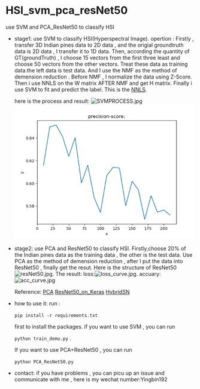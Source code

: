 # HSI_svm_pca_resNet50
use SVM  and PCA_ResNet50 to classify HSI
- stage1:
    use SVM to classify HSI(Hyperspectral Image). opertion : Firstly , transfer 3D Indian pines data to 2D data , and the origial groundtruth data is 2D data , I transfer it to 1D data. Then, according the quantity of GT(groundTruth) ,  I choose 15 vectors from the first three least and choose 50 vectors from the other vectors. Treat these data as training data.the left data is test data. And I use the NMF as the method of demension reduction . Before NMF , I normalize the data using Z-Score. Then i use NNLS on the W matrix AFTER NMF and get H matrix. Finally i use SVM to fit and predict the label.  This is the [NNLS](https://docs.scipy.org/doc/scipy/reference/generated/scipy.optimize.nnls.html). 
    
    here is the process and result:
    ![SVMPROCESS.jpg](https://i.loli.net/2020/02/18/6Cbc3G8FMYzXqeL.jpg)
    ![precisionScore](./t2.png)   
- stage2:
    use PCA and ResNet50 to classify HSI.   Firstly,choose 20% of the Indian pines data as the training data , the other is the test data.  Use PCA as the method of demension reduction , after I put the data into ResNet50  , finally get  the resut.
    Here is the structure of ResNet50 ![resNet50.jpg](https://i.loli.net/2020/02/18/ZaCM87LeQKjkitx.jpg).   The result: loss:![loss_curve.jpg](https://i.loli.net/2020/02/18/lGTbg1E2hBWq9wa.jpg). accuary: ![acc_curve.jpg](https://i.loli.net/2020/02/18/MtB3e2PL8anpoAd.jpg)   

    Reference:
    [PCA](https://blog.csdn.net/program_developer/article/details/80632779)
    [ResNet50_on_Keras](https://blog.csdn.net/u013733326/article/details/80250818)
    [HybridSN](https://github.com/gokriznastic/HybridSN)

- how to use it:
    run :

    ``` pip install -r requirements.txt  ```

    first to install the packages.
    if you want to use SVM , you can run 
    
    ```python train_demo.py``` . 
    
    If you want to use PCA+ResNet50 , you can run 
    
    ``` python PCA_ResNet50.py ```


- contact:
    if you have problems , you can picu up an issue and communicate with me , here is my wechat number:Yingbin192



